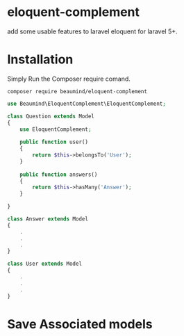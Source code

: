 # eloquent-complement
add some usable features to laravel eloquent for laravel 5+.
# Installation

Simply Run the Composer require comand.

```
composer require beaumind/eloquent-complement
```
```php
use Beaumind\EloquentComplement\EloquentComplement;

class Question extends Model
{
    use EloquentComplement;
    
    public function user()
    {
        return $this->belongsTo('User');
    }
    
    public function answers()
    {
        return $this->hasMany('Answer');
    }

}
```
```php
class Answer extends Model
{
    .
    .
    .
}
```
```php
class User extends Model
{
    .
    .
    .
}
```
# Save Associated models
